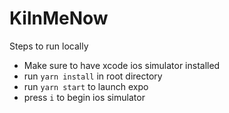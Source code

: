 # KilnMeNow
 Steps to run locally
 - Make sure to have xcode ios simulator installed
 - run `yarn install` in root directory
 - run `yarn start` to launch expo
 - press `i` to begin ios simulator

